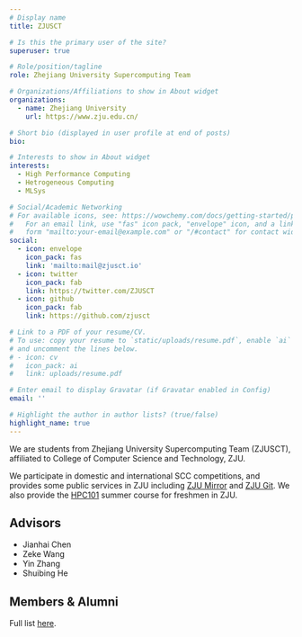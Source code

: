 ```yaml
---
# Display name
title: ZJUSCT

# Is this the primary user of the site?
superuser: true

# Role/position/tagline
role: Zhejiang University Supercomputing Team

# Organizations/Affiliations to show in About widget
organizations:
  - name: Zhejiang University
    url: https://www.zju.edu.cn/

# Short bio (displayed in user profile at end of posts)
bio: 

# Interests to show in About widget
interests:
  - High Performance Computing
  - Hetrogeneous Computing
  - MLSys

# Social/Academic Networking
# For available icons, see: https://wowchemy.com/docs/getting-started/page-builder/#icons
#   For an email link, use "fas" icon pack, "envelope" icon, and a link in the
#   form "mailto:your-email@example.com" or "/#contact" for contact widget.
social:
  - icon: envelope
    icon_pack: fas
    link: 'mailto:mail@zjusct.io'
  - icon: twitter
    icon_pack: fab
    link: https://twitter.com/ZJUSCT
  - icon: github
    icon_pack: fab
    link: https://github.com/zjusct

# Link to a PDF of your resume/CV.
# To use: copy your resume to `static/uploads/resume.pdf`, enable `ai` icons in `params.toml`,
# and uncomment the lines below.
# - icon: cv
#   icon_pack: ai
#   link: uploads/resume.pdf

# Enter email to display Gravatar (if Gravatar enabled in Config)
email: ''

# Highlight the author in author lists? (true/false)
highlight_name: true
---
```


We are students from Zhejiang University Supercomputing Team (ZJUSCT), affiliated to College of Computer Science and Technology,
ZJU.

We participate in domestic and international SCC competitions, and provides some public services in ZJU including [ZJU Mirror](https://mirror.zju.edu.cn/) and [ZJU Git](https://git.zju.edu.cn/). We also provide the [HPC101](https://www.zjusct.io/HPC101-Labs-2022/) summer course for freshmen in ZJU.

<!-- ## News -->

## Advisors

- Jianhai Chen
- Zeke Wang
- Yin Zhang
- Shuibing He

## Members & Alumni

Full list [here](/post/alumni/).
